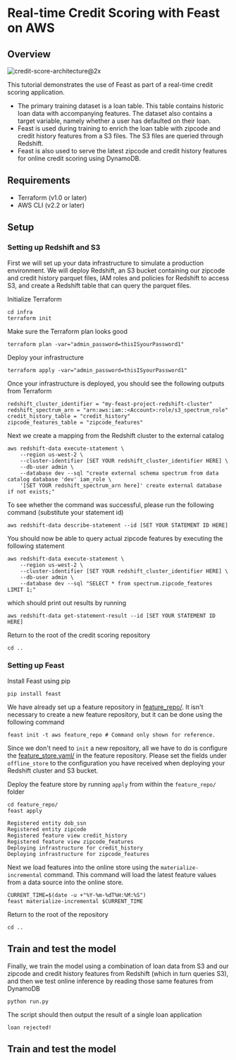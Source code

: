 # Real-time Credit Scoring with Feast on AWS

## Overview

![credit-score-architecture@2x](https://user-images.githubusercontent.com/6728866/132927464-5c9e9e05-538c-48c5-bc16-94a6d9d7e57b.jpg)

This tutorial demonstrates the use of Feast as part of a real-time credit scoring application.
* The primary training dataset is a loan table. This table contains historic loan data with accompanying features. The dataset also contains a target variable, namely whether a user has defaulted on their loan.
* Feast is used during training to enrich the loan table with zipcode and credit history features from a S3 files. The S3 files are queried through Redshift.
* Feast is also used to serve the latest zipcode and credit history features for online credit scoring using DynamoDB.

## Requirements

* Terraform (v1.0 or later)
* AWS CLI (v2.2 or later)

## Setup

### Setting up Redshift and S3

First we will set up your data infrastructure to simulate a production environment. We will deploy Redshift, an S3 
bucket containing our zipcode and credit history parquet files, IAM roles and policies for Redshift to access S3, and create a 
Redshift table that can query the parquet files. 

Initialize Terraform
```
cd infra
terraform init
```

Make sure the Terraform plan looks good
```
terraform plan -var="admin_password=thisISyourPassword1"
```

Deploy your infrastructure
```
terraform apply -var="admin_password=thisISyourPassword1"
```

Once your infrastructure is deployed, you should see the following outputs from Terraform
```
redshift_cluster_identifier = "my-feast-project-redshift-cluster"
redshift_spectrum_arn = "arn:aws:iam::<Account>:role/s3_spectrum_role"
credit_history_table = "credit_history"
zipcode_features_table = "zipcode_features"
```

Next we create a mapping from the Redshift cluster to the external catalog
```
aws redshift-data execute-statement \
    --region us-west-2 \
    --cluster-identifier [SET YOUR redshift_cluster_identifier HERE] \
    --db-user admin \
    --database dev --sql "create external schema spectrum from data catalog database 'dev' iam_role \
    '[SET YOUR redshift_spectrum_arn here]' create external database if not exists;"
```

To see whether the command was successful, please run the following command (substitute your statement id)
```
aws redshift-data describe-statement --id [SET YOUR STATEMENT ID HERE]
``` 

You should now be able to query actual zipcode features by executing the following statement
```
aws redshift-data execute-statement \
    --region us-west-2 \
    --cluster-identifier [SET YOUR redshift_cluster_identifier HERE] \
    --db-user admin \
    --database dev --sql "SELECT * from spectrum.zipcode_features LIMIT 1;"
```
which should print out results by running
```
aws redshift-data get-statement-result --id [SET YOUR STATEMENT ID HERE]
```

Return to the root of the credit scoring repository
```
cd ..
```

### Setting up Feast

Install Feast using pip

```
pip install feast
```

We have already set up a feature repository in [feature_repo/](feature_repo/). It isn't necessary to create a new
feature repository, but it can be done using the following command
```
feast init -t aws feature_repo # Command only shown for reference.
```

Since we don't need to `init` a new repository, all we have to do is configure the 
[feature_store.yaml/](feature_repo/feature_store.yaml) in the feature repository. Please set the fields under
`offline_store` to the configuration you have received when deploying your Redshift cluster and S3 bucket.

Deploy the feature store by running `apply` from within the `feature_repo/` folder
```
cd feature_repo/
feast apply
```
```
Registered entity dob_ssn
Registered entity zipcode
Registered feature view credit_history
Registered feature view zipcode_features
Deploying infrastructure for credit_history
Deploying infrastructure for zipcode_features
```

Next we load features into the online store using the `materialize-incremental` command. This command will load the
latest feature values from a data source into the online store.

```
CURRENT_TIME=$(date -u +"%Y-%m-%dT%H:%M:%S")
feast materialize-incremental $CURRENT_TIME
```

Return to the root of the repository
```
cd ..
```

## Train and test the model

Finally, we train the model using a combination of loan data from S3 and our zipcode and credit history features from Redshift
(which in turn queries S3), and then we test online inference by reading those same features from DynamoDB 

```
python run.py
```
The script should then output the result of a single loan application
```
loan rejected!
```

## Train and test the model
